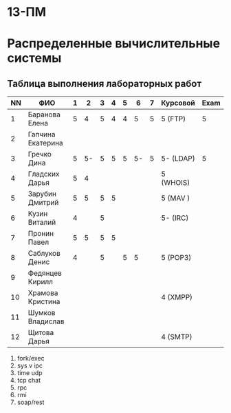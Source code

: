 # 13-ПМ
# Распределенные вычислительные системы

## Таблица выполнения лабораторных работ

| NN  | ФИО               | 1   | 2   | 3   | 4   | 5   | 6   | 7   | Курсовой  | Exam |
| --- | ----------------- | --- | --- | --- | --- | --- | --- | --- | --------- | ---- |
| 1   | Баранова Елена    | 5   | 4   | 5   | 4   | 4   | 5   | 5   | 5 (FTP)   | 5    |
| 2   | Гапчина Екатерина |     |     |     |     |     |     |     |           |      |
| 3   | Гречко Дина       | 5   | 5-  | 5   | 5   | 5   | 5-  | 5   | 5- (LDAP) | 5    |
| 4   | Гладских Дарья    | 5   | 4   |     |     |     |     |     | 5 (WHOIS) |      |
| 5   | Зарубин Дмитрий   | 5   | 5   | 5   | 5   |     |     |     | 5 (MAV  ) |      |
| 6   | Кузин Виталий     | 4   |     | 5   |     |     |     |     | 5- (IRC)  |      |
| 7   | Пронин Павел      | 5   | 5   | 5   | 5   |     |     |     |           |      |
| 8   | Саблуков Денис    | 4   |     | 5   |     | 5   | 5   |     | 5 (POP3)  |      |
| 9   | Федянцев Кирилл   |     |     |     |     |     |     |     |           |      |
| 10  | Храмова Кристина  |     |     |     |     |     |     |     | 4 (XMPP)  |      |
| 11  | Шумков Владислав  |     |     |     |     |     |     |     |           |      |
| 12  | Щитова Дарья      |     |     |     |     |     |     |     | 4 (SMTP)  |      |

1. fork/exec
2. sys v ipc
3. time udp
4. tcp chat
5. rpc
6. rmi
7. soap/rest

